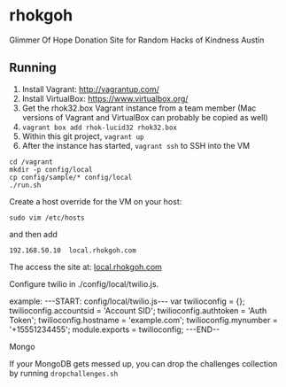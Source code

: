 rhokgoh
=======

Glimmer Of Hope Donation Site for Random Hacks of Kindness Austin

Running
-------

1. Install Vagrant: http://vagrantup.com/
2. Install VirtualBox: https://www.virtualbox.org/
3. Get the rhok32.box Vagrant instance from a team member (Mac versions of Vagrant and VirtualBox can probably be copied as well)
4. ```vagrant box add rhok-lucid32 rhok32.box```
5. Within this git project, ```vagrant up```
6. After the instance has started, ```vagrant ssh``` to SSH into the VM

```
cd /vagrant
mkdir -p config/local
cp config/sample/* config/local
./run.sh
```

Create a host override for the VM on your host:

`sudo vim /etc/hosts`

and then add

`192.168.50.10  local.rhokgoh.com`

The access the site at: [local.rhokgoh.com](http://local.rhokgoh.com/)

Configure twilio in ./config/local/twilio.js.

example:
---START: config/local/twilio.js---
var twilioconfig = {};
twilioconfig.accountsid = 'Account SID';
twilioconfig.authtoken = 'Auth Token';
twilioconfig.hostname = 'example.com';
twilioconfig.mynumber = '+15551234455';
module.exports = twilioconfig;
---END--

Mongo

If your MongoDB gets messed up, you can drop the challenges collection by running ```dropchallenges.sh```
